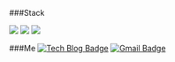 ###Stack

<img src="https://img.shields.io/badge/Spring-#6DB33F?style=flat-square&logo=Android&logoColor=white"/>
<a href="[연결할 링크]" target="_blank"><img src="https://img.shields.io/badge/[쓰고 싶은 텍스트]-[컬러 코드]?style=flat-square&logo=[브랜드 이름]&logoColor=white"/></a>
<a href="[연결할 링크]" target="_blank"><img src="https://img.shields.io/badge/[쓰고 싶은 텍스트]-[컬러 코드]?style=flat-square&logo=[브랜드 이름]&logoColor=white"/></a>

###Me
[![Tech Blog Badge](http://img.shields.io/badge/-Tech%20blog-black?style=flat-square&logo=github&link=https://zzsza.github.io/)](https://junlight94.github.io/)   [![Gmail Badge](https://img.shields.io/badge/Gmail-d14836?style=flat-square&logo=Gmail&logoColor=white&link=mailto:snugyun01@gmail.com)](mailto:junlight94@gmail.com)
